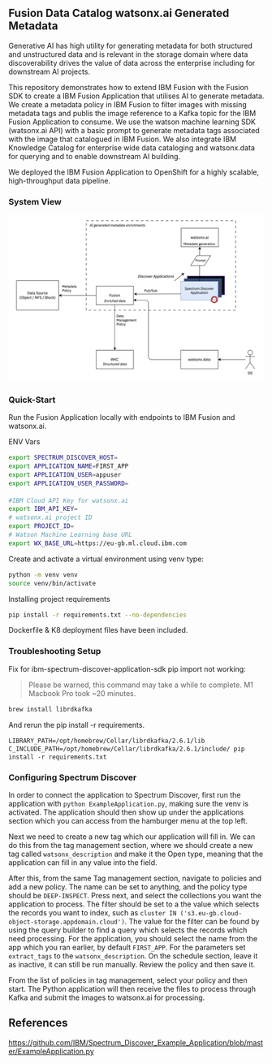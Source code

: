 ## Fusion Data Catalog watsonx.ai Generated Metadata

Generative AI has high utility for generating metadata for both structured and unstructured data and is relevant in the storage domain where data discoverability drives the value of data across the enterprise including for downstream AI projects.

This repository demonstrates how to extend IBM Fusion with the Fusion SDK to create a IBM Fusion Application that utilises AI to generate metadata. We create a metadata policy in IBM Fusion to filter images with missing metadata tags and publis the image reference to a Kafka topic for the IBM Fusion Application to consume. We use the watson machine learning SDK (watsonx.ai API) with a basic prompt to generate metadata tags associated with the image that catalogued in IBM Fusion. We also integrate IBM Knowledge Catalog for enterprise wide data cataloging and watsonx.data for querying and to enable downstream AI building.

We deployed the IBM Fusion Application to OpenShift for a highly scalable, high-throughput data pipeline.

### System View

![](system-view.png)


### Quick-Start

Run the Fusion Application locally with endpoints to IBM Fusion and watsonx.ai.

ENV Vars

```sh
export SPECTRUM_DISCOVER_HOST=
export APPLICATION_NAME=FIRST_APP
export APPLICATION_USER=appuser
export APPLICATION_USER_PASSWORD=

#IBM Cloud API Key for watsonx.ai
export IBM_API_KEY=
# watsonx.ai project ID
export PROJECT_ID=
# Watson Machine Learning base URL
export WX_BASE_URL=https://eu-gb.ml.cloud.ibm.com
```

Create and activate a virtual environment using venv type:

```bash
python -m venv venv
source venv/bin/activate
```

Installing project requirements

```bash
pip install -r requirements.txt --no-dependencies
```

Dockerfile & K8 deployment files have been included. 

### Troubleshooting Setup

Fix for ibm-spectrum-discover-application-sdk pip import not working: 

> Please be warned, this command may take a while to complete. M1 Macbook Pro took ~20 minutes. 

```bash
brew install librdkafka
```

And rerun the pip install -r requirements. 

```
LIBRARY_PATH=/opt/homebrew/Cellar/librdkafka/2.6.1/lib C_INCLUDE_PATH=/opt/homebrew/Cellar/librdkafka/2.6.1/include/ pip install -r requirements.txt
```

### Configuring Spectrum Discover

In order to connect the application to Spectrum Discover, first run the application with `python ExampleApplication.py`, making sure the venv is activated. The application should then show up under the applications section which you can access from the hamburger menu at the top left. 

Next we need to create a new tag which our application will fill in. We can do this from the tag management section, where we should create a new tag called `watsonx_description` and make it the Open type, meaning that the application can fill in any value into the field. 

After this, from the same Tag management section, navigate to policies and add a new policy. The name can be set to anything, and the policy type should be `DEEP-INSPECT`. Press next, and select the collections you want the application to process. The filter should be set to a the value which selects the records you want to index, such as `cluster IN ('s3.eu-gb.cloud-object-storage.appdomain.cloud')`. The value for the filter can be found by using the query builder to find a query which selects the records which need processing. For the application, you should select the name from the app which you ran earlier, by default `FIRST_APP`. For the parameters set `extract_tags` to the `watsonx_description`. On the schedule section, leave it as inactive, it can still be run manually. Review the policy and then save it.

From the list of policies in tag management, select your policy and then start. The Python application will then receive the files to process through Kafka and submit the images to watsonx.ai for processing. 

## References 

https://github.com/IBM/Spectrum_Discover_Example_Application/blob/master/ExampleApplication.py

